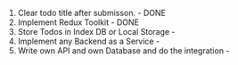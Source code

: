 1. Clear todo title after submisson. - DONE
2. Implement Redux Toolkit - DONE
3. Store Todos in Index DB or Local Storage -
4. Implement any Backend as a Service -
5. Write own API and own Database and do the integration -
